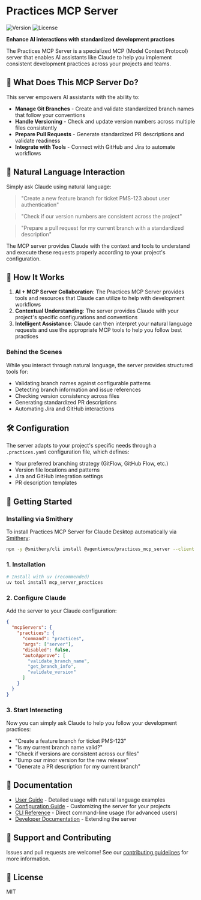 # Practices MCP Server

![Version](https://img.shields.io/badge/version-0.2.0-blue)
![License](https://img.shields.io/badge/license-MIT-green)

**Enhance AI interactions with standardized development practices**

The Practices MCP Server is a specialized MCP (Model Context Protocol) server that enables AI assistants like Claude to help you implement consistent development practices across your projects and teams.

## 🚀 What Does This MCP Server Do?

This server empowers AI assistants with the ability to:

- **Manage Git Branches** - Create and validate standardized branch names that follow your conventions
- **Handle Versioning** - Check and update version numbers across multiple files consistently
- **Prepare Pull Requests** - Generate standardized PR descriptions and validate readiness
- **Integrate with Tools** - Connect with GitHub and Jira to automate workflows

## 💬 Natural Language Interaction

Simply ask Claude using natural language:

> "Create a new feature branch for ticket PMS-123 about user authentication"

> "Check if our version numbers are consistent across the project"

> "Prepare a pull request for my current branch with a standardized description"

The MCP server provides Claude with the context and tools to understand and execute these requests properly according to your project's configuration.

## 🔮 How It Works

1. **AI + MCP Server Collaboration**: The Practices MCP Server provides tools and resources that Claude can utilize to help with development workflows
2. **Contextual Understanding**: The server provides Claude with your project's specific configurations and conventions
3. **Intelligent Assistance**: Claude can then interpret your natural language requests and use the appropriate MCP tools to help you follow best practices

### Behind the Scenes

While you interact through natural language, the server provides structured tools for:

- Validating branch names against configurable patterns
- Detecting branch information and issue references
- Checking version consistency across files
- Generating standardized PR descriptions
- Automating Jira and GitHub interactions

## 🛠️ Configuration

The server adapts to your project's specific needs through a `.practices.yaml` configuration file, which defines:

- Your preferred branching strategy (GitFlow, GitHub Flow, etc.)
- Version file locations and patterns
- Jira and GitHub integration settings
- PR description templates

## 🏁 Getting Started

### Installing via Smithery

To install Practices MCP Server for Claude Desktop automatically via [Smithery](https://smithery.ai/server/@agentience/practices_mcp_server):

```bash
npx -y @smithery/cli install @agentience/practices_mcp_server --client claude
```

### 1. Installation

```bash
# Install with uv (recommended)
uv tool install mcp_server_practices
```

### 2. Configure Claude

Add the server to your Claude configuration:

```json
{
  "mcpServers": {
    "practices": {
      "command": "practices",
      "args": ["server"],
      "disabled": false,
      "autoApprove": [
        "validate_branch_name",
        "get_branch_info",
        "validate_version"
      ]
    }
  }
}
```

### 3. Start Interacting

Now you can simply ask Claude to help you follow your development practices:

- "Create a feature branch for ticket PMS-123"
- "Is my current branch name valid?"
- "Check if versions are consistent across our files"
- "Bump our minor version for the new release"
- "Generate a PR description for my current branch"

## 📖 Documentation

- [User Guide](docs/user_guide.md) - Detailed usage with natural language examples
- [Configuration Guide](docs/configuration_guide.md) - Customizing the server for your projects
- [CLI Reference](docs/user_guide.md#cli-reference) - Direct command-line usage (for advanced users)
- [Developer Documentation](docs/developer_documentation.md) - Extending the server

## 🤝 Support and Contributing

Issues and pull requests are welcome! See our [contributing guidelines](docs/developer_documentation.md#contributing) for more information.

## 📄 License

MIT
